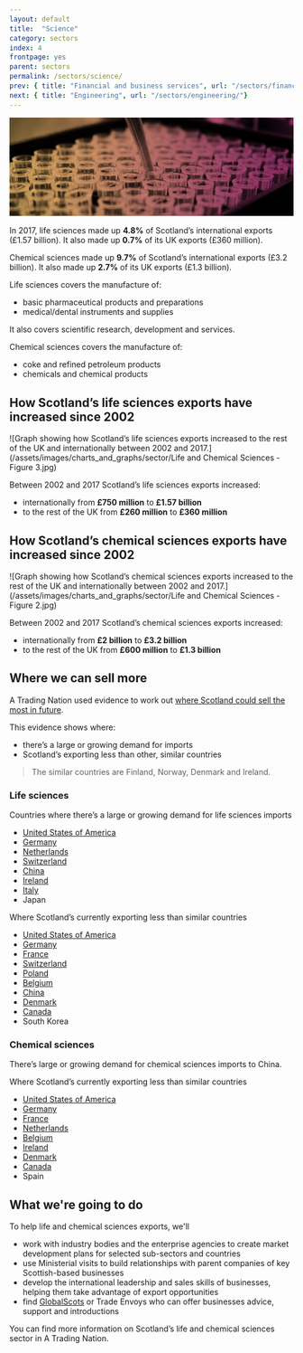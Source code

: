 ```yaml
---
layout: default
title:  "Science"
category: sectors
index: 4
frontpage: yes
parent: sectors
permalink: /sectors/science/
prev: { title: "Financial and business services", url: "/sectors/financial-and-business/"}
next: { title: "Engineering", url: "/sectors/engineering/"}
---
```


![An image of test tubes depicting the life and chemical sciences sector](/assets/images/sector_photography/life-and-chemical-sciences.jpg)

In 2017, life sciences made up **4.8%** of Scotland’s international exports (£1.57 billion). It also made up **0.7%** of its UK exports (£360 million).

Chemical sciences made up **9.7%** of Scotland’s international exports (£3.2 billion). It also made up **2.7%** of its UK exports (£1.3 billion).

Life sciences covers the manufacture of:

* basic pharmaceutical products and preparations
* medical/dental instruments and supplies

It also covers scientific research, development and services.

Chemical sciences covers the manufacture of:

* coke and refined petroleum products
* chemicals and chemical products


## How Scotland’s life sciences exports have increased since 2002
![Graph showing how Scotland’s life sciences exports increased to the rest of the UK and internationally between 2002 and 2017.](/assets/images/charts_and_graphs/sector/Life and Chemical Sciences - Figure 3.jpg)

Between 2002 and 2017 Scotland’s life sciences exports increased:

* internationally from **£750 million** to **£1.57 billion**
* to the rest of the UK from **£260 million** to **£360 million**


## How Scotland’s chemical sciences exports have increased since 2002
![Graph showing how Scotland’s chemical sciences exports increased to the rest of the UK and internationally between 2002 and 2017.](/assets/images/charts_and_graphs/sector/Life and Chemical Sciences - Figure 2.jpg)

Between 2002 and 2017 Scotland’s chemical sciences exports increased:

* internationally from **£2 billion** to **£3.2 billion**
* to the rest of the UK from **£600 million** to **£1.3 billion**


## Where we can sell more

A Trading Nation used evidence to work out [where Scotland could sell the most in future](https://tradingnation.mygov.scot/where-things-are-being-bought/).

This evidence shows where:

* there’s a large or growing demand for imports
* Scotland’s exporting less than other, similar countries

> The similar countries are Finland, Norway, Denmark and Ireland.


### Life sciences

Countries where there’s a large or growing demand for life sciences imports

* [United States of America](https://tradingnation.mygov.scot/country-profiles/usa/)
* [Germany](https://tradingnation.mygov.scot/country-profiles/germany/)
* [Netherlands](https://tradingnation.mygov.scot/country-profiles/netherlands/)
* [Switzerland](https://tradingnation.mygov.scot/country-profiles/switzerland/)
* [China](https://tradingnation.mygov.scot/country-profiles/china/)
* [Ireland](https://tradingnation.mygov.scot/country-profiles/republic-of-ireland/)
* [Italy](https://tradingnation.mygov.scot/country-profiles/italy/)
* Japan

Where Scotland’s currently exporting less than similar countries

* [United States of America](https://tradingnation.mygov.scot/country-profiles/usa/)
* [Germany](https://tradingnation.mygov.scot/country-profiles/germany/)
* [France](https://tradingnation.mygov.scot/country-profiles/france/)
* [Switzerland](https://tradingnation.mygov.scot/country-profiles/switzerland/)
* [Poland](https://tradingnation.mygov.scot/country-profiles/poland/)
* [Belgium](https://tradingnation.mygov.scot/country-profiles/poland/)
* [China](https://tradingnation.mygov.scot/country-profiles/china/)
* [Denmark](https://tradingnation.mygov.scot/country-profiles/denmark/)
* [Canada](https://tradingnation.mygov.scot/country-profiles/canada/)
* South Korea


### Chemical sciences

There’s large or growing demand for chemical sciences imports to China.

Where Scotland’s currently exporting less than similar countries

* [United States of America](https://tradingnation.mygov.scot/country-profiles/usa/)
* [Germany](https://tradingnation.mygov.scot/country-profiles/germany/)
* [France](https://tradingnation.mygov.scot/country-profiles/france/)
* [Netherlands](https://tradingnation.mygov.scot/country-profiles/netherlands/)
* [Belgium](https://tradingnation.mygov.scot/country-profiles/poland/)
* [Ireland](https://tradingnation.mygov.scot/country-profiles/republic-of-ireland/)
* [Denmark](https://tradingnation.mygov.scot/country-profiles/denmark/)
* [Canada](https://tradingnation.mygov.scot/country-profiles/canada/)
* Spain


## What we're going to do

To help life and chemical sciences exports, we'll

* work with industry bodies and the enterprise agencies to create market development plans for selected sub-sectors and countries
* use Ministerial visits to build relationships with parent companies of key Scottish-based businesses
* develop the international leadership and sales skills of businesses, helping them take advantage of export opportunities
* find [GlobalScots](https://www.globalscot.com/) or Trade Envoys who can offer businesses advice, support and introductions

You can find more information on Scotland’s life and chemical sciences sector in A Trading Nation.
